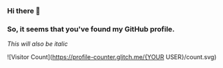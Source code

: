 ### Hi there 👋
### So, it seems that you've found my GitHub profile.

_This will also be italic_

![Visitor Count](https://profile-counter.glitch.me/{YOUR USER}/count.svg)
<!--
**MisterMozzarella/MisterMozzarella** is a ✨ _special_ ✨ repository because its `README.md` (this file) appears on your GitHub profile.

Here are some ideas to get you started:

- 🔭 I’m currently working on ...
- 🌱 I’m currently learning ...
- 👯 I’m looking to collaborate on ...
- 🤔 I’m looking for help with ...
- 💬 Ask me about ...
- 📫 How to reach me: ...
- 😄 Pronouns: ...
- ⚡ Fun fact: ...
-->
